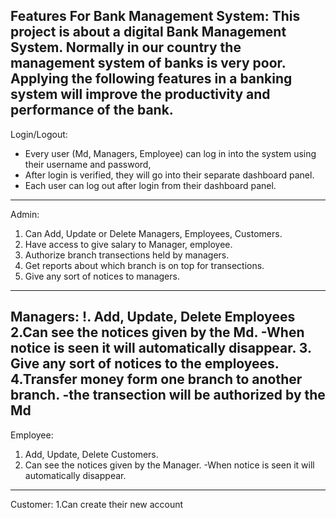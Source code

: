 Features For Bank Management System:
This project is about a digital Bank Management System. Normally in our country the management system of banks is very poor. Applying the following features in a banking system will improve the productivity and performance of the bank.
---------------------------------------------------------------------
Login/Logout:
-	Every user (Md, Managers, Employee) can log in into the system using their username and password,
-	After login is verified, they will go into their separate dashboard panel.
-	Each user can log out after login from their dashboard panel.
---------------------------------------------------------------------
Admin:
1.	Can Add, Update or Delete Managers, Employees, Customers. 
2.	Have access to give salary to Manager, employee.
3.	Authorize branch transections held by managers.
4.	Get reports about which branch is on top for transections.
5.	Give any sort of notices to managers.
---------------------------------------------------------------------
Managers:
	!. Add, Update, Delete Employees
	2.Can see the notices given by the Md.
		-When notice is seen it will automatically disappear.
	3. Give any sort of notices to the employees.
	4.Transfer money form one branch to another branch.
		-the transection will be authorized by the Md
---------------------------------------------------------------------
Employee:
1.	Add, Update, Delete Customers.
2.	Can see the notices given by the Manager.
-When notice is seen it will automatically disappear.
---------------------------------------------------------------------
Customer:
	1.Can create their new account

